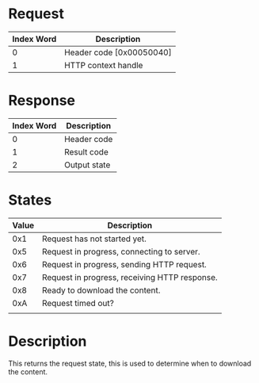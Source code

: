 # Request

| Index Word | Description                |
|------------|----------------------------|
| 0          | Header code \[0x00050040\] |
| 1          | HTTP context handle        |

# Response

| Index Word | Description  |
|------------|--------------|
| 0          | Header code  |
| 1          | Result code  |
| 2          | Output state |

# States

| Value | Description                                   |
|-------|-----------------------------------------------|
| 0x1   | Request has not started yet.                  |
| 0x5   | Request in progress, connecting to server.    |
| 0x6   | Request in progress, sending HTTP request.    |
| 0x7   | Request in progress, receiving HTTP response. |
| 0x8   | Ready to download the content.                |
| 0xA   | Request timed out?                            |
|       |                                               |

# Description

This returns the request state, this is used to determine when to
download the content.